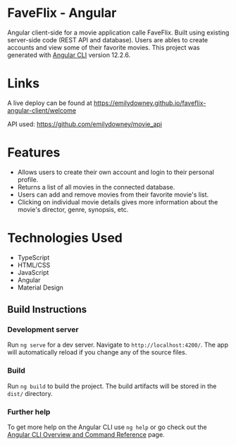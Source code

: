 # FaveFlix - Angular
Angular client-side for a movie application calle FaveFlix. Built using existing server-side code (REST API and database). Users are ables to create accounts and view some of their favorite movies.
This project was generated with [Angular CLI](https://github.com/angular/angular-cli) version 12.2.6.

# Links
A live deploy can be found at https://emilydowney.github.io/faveflix-angular-client/welcome


API used: https://github.com/emilydowney/movie_api

# Features
* Allows users to create their own account and login to their personal profile.
* Returns a list of all movies in the connected database.
* Users can add and remove movies from their favorite movie's list.
* Clicking on individual movie details gives more information about the movie's director, genre, synopsis, etc.

# Technologies Used
* TypeScript
* HTML/CSS
* JavaScript
* Angular
* Material Design

## Build Instructions
### Development server

Run `ng serve` for a dev server. Navigate to `http://localhost:4200/`. The app will automatically reload if you change any of the source files.

### Build

Run `ng build` to build the project. The build artifacts will be stored in the `dist/` directory.

### Further help

To get more help on the Angular CLI use `ng help` or go check out the [Angular CLI Overview and Command Reference](https://angular.io/cli) page.
